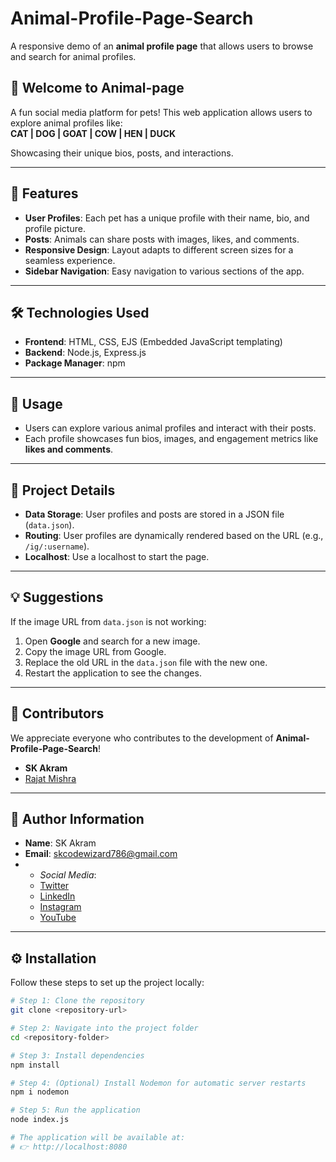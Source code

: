 # Animal-Profile-Page-Search  

A responsive demo of an **animal profile page** that allows users to browse and search for animal profiles.

## 🎉 Welcome to Animal-page  

A fun social media platform for pets! This web application allows users to explore animal profiles like:  
**CAT | DOG | GOAT | COW | HEN | DUCK**  

Showcasing their unique bios, posts, and interactions.

---

## 🌟 Features  

- **User Profiles**: Each pet has a unique profile with their name, bio, and profile picture.  
- **Posts**: Animals can share posts with images, likes, and comments.  
- **Responsive Design**: Layout adapts to different screen sizes for a seamless experience.  
- **Sidebar Navigation**: Easy navigation to various sections of the app.

---

## 🛠️ Technologies Used  

- **Frontend**: HTML, CSS, EJS (Embedded JavaScript templating)  
- **Backend**: Node.js, Express.js  
- **Package Manager**: npm  

---

## 🚀 Usage  

- Users can explore various animal profiles and interact with their posts.  
- Each profile showcases fun bios, images, and engagement metrics like **likes and comments**.

---

## 📂 Project Details  

- **Data Storage**: User profiles and posts are stored in a JSON file (`data.json`).  
- **Routing**: User profiles are dynamically rendered based on the URL (e.g., `/ig/:username`).  
- **Localhost**: Use a localhost to start the page.

---

## 💡 Suggestions  

If the image URL from `data.json` is not working:  
1. Open **Google** and search for a new image.  
2. Copy the image URL from Google.  
3. Replace the old URL in the `data.json` file with the new one.  
4. Restart the application to see the changes.

---

## 🤝 Contributors  

We appreciate everyone who contributes to the development of **Animal-Profile-Page-Search**!  

- **SK Akram**  
- [Rajat Mishra](https://github.com/mishraRj)

---

## 👤 Author Information  

- **Name**: SK Akram 
- **Email**: skcodewizard786@gmail.com
- - *Social Media*:  
  - [Twitter](https://twitter.com/akramcodez)  
  - [LinkedIn](https://www.linkedin.com/in/sk-akram-aaa903318/)  
  - [Instagram](https://instagram.com/akramcodez)  
  - [YouTube](https://youtube.com/@akramcodez)

---

## ⚙️ Installation  

Follow these steps to set up the project locally:  

```bash
# Step 1: Clone the repository
git clone <repository-url>

# Step 2: Navigate into the project folder
cd <repository-folder>

# Step 3: Install dependencies
npm install

# Step 4: (Optional) Install Nodemon for automatic server restarts
npm i nodemon

# Step 5: Run the application
node index.js

# The application will be available at:
# 👉 http://localhost:8080
